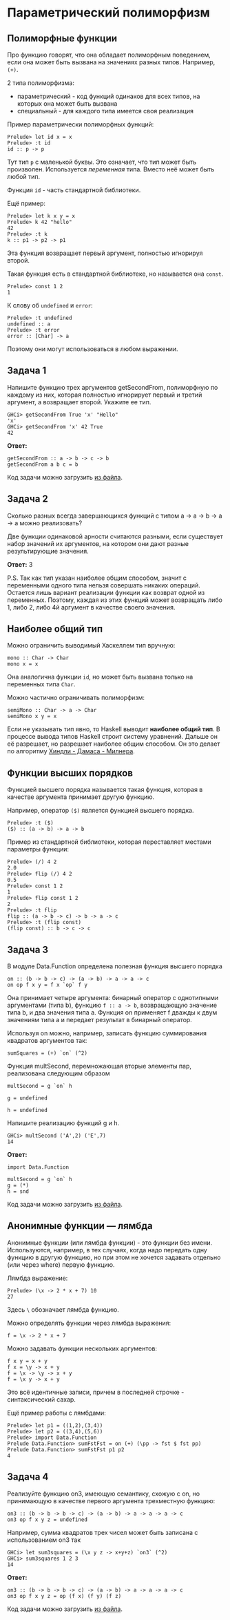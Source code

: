 
# Параметрический полиморфизм

## Полиморфные функции

Про функцию говорят, что она обладает полиморфным поведением, если она может быть вызвана на значениях разных типов. Например, `(+)`.

2 типа полиморфизма:
- параметрический - код функций одинаков для всех типов, на которых она может быть вызвана
- специальный - для каждого типа имеется своя реализация

Пример параметрически полиморфных функций:
```
Prelude> let id x = x
Prelude> :t id
id :: p -> p
```
Тут тип `p` с маленькой буквы. Это означает, что тип может быть произволен. Используется _переменная_ типа. Вместо неё может быть любой тип.

Функция `id` - часть стандартной библиотеки.

Ещё пример:
```
Prelude> let k x y = x
Prelude> k 42 "hello"
42
Prelude> :t k
k :: p1 -> p2 -> p1
```
Эта функция возвращает первый аргумент, полностью игнорируя второй.

Такая функция есть в стандартной библиотеке, но называется она `const`.
```
Prelude> const 1 2
1
```

К слову об `undefined` и `error`:
```
Prelude> :t undefined
undefined :: a
Prelude> :t error
error :: [Char] -> a
```
Поэтому они могут использоваться в любом выражении.

## Задача 1

Напишите функцию трех аргументов getSecondFrom, полиморфную по каждому из них, которая полностью игнорирует первый и третий аргумент, а возвращает второй. Укажите ее тип.
```
GHCi> getSecondFrom True 'x' "Hello"
'x'
GHCi> getSecondFrom 'x' 42 True 
42
```

**Ответ:**
```
getSecondFrom :: a -> b -> c -> b
getSecondFrom a b c = b
```

Код задачи можно загрузить [из файла](./task_2.1.1.hs).

## Задача 2

Сколько разных всегда завершающихся функций с типом a -> a -> b -> a -> a можно реализовать?

Две функции одинаковой арности считаются разными, если существует набор значений их аргументов, на котором они дают разные результирующие значения.

**Ответ:** 3

P.S. Так как тип указан наиболее общим способом, значит с переменными одного типа нельзя совершать никаких операций. Остается лишь вариант реализации функции как возврат одной из переменных. Поэтому, каждая из этих функций может возвращать либо 1, либо 2, либо 4й аргумент в качестве своего значения.

## Наиболее общий тип

Можно ограничить выводимый Хаскеллем тип вручную:
```
mono :: Char -> Char
mono x = x
```
Она аналогична функции `id`, но может быть вызвана только на переменных типа `Char`.

Можно частично ограничивать полиморфизм:
```
semiMono :: Char -> a -> Char
semiMono x y = x
```

Если не указывать тип явно, то Haskell выводит **наиболее общий тип**. В процессе вывода типов Haskell строит систему уравнений. Дальше он её разрешает, но разрешает наиболее общим способом. Он это делает по алгоритму [Хиндли - Дамаса - Милнера](https://ru.wikipedia.org/wiki/%D0%92%D1%8B%D0%B2%D0%BE%D0%B4_%D1%82%D0%B8%D0%BF%D0%BE%D0%B2#%D0%90%D0%BB%D0%B3%D0%BE%D1%80%D0%B8%D1%82%D0%BC_%D0%A5%D0%B8%D0%BD%D0%B4%D0%BB%D0%B8_%E2%80%94_%D0%9C%D0%B8%D0%BB%D0%BD%D0%B5%D1%80%D0%B0).

## Функции высших порядков

Функцией высшего порядка называется такая функция, которая в качестве аргумента принимает другую функцию.

Например, оператор `($)` является функцией высшего порядка.
```
Prelude> :t ($)
($) :: (a -> b) -> a -> b
```

Пример из стандартной библиотеки, которая переставляет местами параметры функции:
```
Prelude> (/) 4 2
2.0
Prelude> flip (/) 4 2
0.5
Prelude> const 1 2
1
Prelude> flip const 1 2
2
Prelude> :t flip
flip :: (a -> b -> c) -> b -> a -> c
Prelude> :t (flip const)
(flip const) :: b -> c -> c
```

## Задача 3

В модуле Data.Function определена полезная функция высшего порядка
```
on :: (b -> b -> c) -> (a -> b) -> a -> a -> c
on op f x y = f x `op` f y
```
Она принимает четыре аргумента: бинарный оператор с однотипными аргументами (типа b), функцию `f :: a -> b`, возвращающую значение типа b, и два значения типа a. Функция on применяет f дважды к двум значениям типа a и передает результат в бинарный оператор.

Используя on можно, например, записать функцию суммирования квадратов аргументов так:
```
sumSquares = (+) `on` (^2)
```
Функция multSecond, перемножающая вторые элементы пар, реализована следующим образом
```
multSecond = g `on` h

g = undefined

h = undefined
```
Напишите реализацию функций g и h.
```
GHCi> multSecond ('A',2) ('E',7)
14
```

**Ответ:**
```
import Data.Function

multSecond = g `on` h
g = (*)
h = snd
```

Код задачи можно загрузить [из файла](./task_2.1.3.hs).

## Анонимные функции — лямбда

Анонимные функции (или лямбда функции) - это функции без имени. Используются, например, в тех случаях, когда надо передать одну функцию в другую функцию, но при этом не хочется задавать отдельно (или через where) первую функцию.

Лямбда выражение:
```
Prelude> (\x -> 2 * x + 7) 10
27
```
Здесь `\` обозначает лямбда функцию.

Можно определять функции через лямбда выражения:
```
f = \x -> 2 * x + 7
```

Можно задавать функции нескольких аргументов:
```
f x y = x + y
f x = \y -> x + y
f = \x -> \y -> x + y
f = \x y -> x + y
```

Это всё идентичные записи, причем в последней строчке - синтаксический сахар.

Ещё пример работы с лямбдами:
```
Prelude> let p1 = ((1,2),(3,4))
Prelude> let p2 = ((3,4),(5,6))
Prelude> import Data.Function
Prelude Data.Function> sumFstFst = on (+) (\pp -> fst $ fst pp)
Prelude Data.Function> sumFstFst p1 p2
4
```

## Задача 4

Реализуйте функцию on3, имеющую семантику, схожую с on, но принимающую в качестве первого аргумента трехместную функцию:
```
on3 :: (b -> b -> b -> c) -> (a -> b) -> a -> a -> a -> c
on3 op f x y z = undefined
```
Например, сумма квадратов трех чисел может быть записана с использованием on3 так
```
GHCi> let sum3squares = (\x y z -> x+y+z) `on3` (^2)
GHCi> sum3squares 1 2 3
14
```

**Ответ:**
```
on3 :: (b -> b -> b -> c) -> (a -> b) -> a -> a -> a -> c
on3 op f x y z = op (f x) (f y) (f z)
```

Код задачи можно загрузить [из файла](./task_2.1.4.hs).